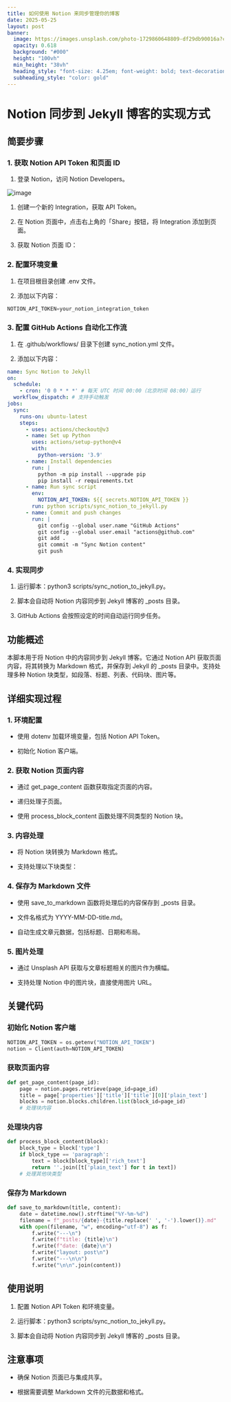 ```yaml
---
title: 如何使用 Notion 来同步管理你的博客
date: 2025-05-25
layout: post
banner:
  image: https://images.unsplash.com/photo-1729860648809-df29db90016a?crop=entropy&cs=tinysrgb&fit=max&fm=jpg&ixid=M3w2OTIwMzJ8MHwxfHJhbmRvbXx8fHx8fHx8fDE3NDgxNTQ1MDB8&ixlib=rb-4.1.0&q=80&w=1080
  opacity: 0.618
  background: "#000"
  height: "100vh"
  min_height: "38vh"
  heading_style: "font-size: 4.25em; font-weight: bold; text-decoration: underline"
  subheading_style: "color: gold"
---
```


# Notion 同步到 Jekyll 博客的实现方式

## 简要步骤

### 1. 获取 Notion API Token 和页面 ID

1. 登录 Notion，访问 Notion Developers。

![image](https://prod-files-secure.s3.us-west-2.amazonaws.com/a7a0cc5a-89b9-4cda-8686-1fba0ca52f40/d19c1afe-dea5-4312-9333-786b0ba83054/image.png?X-Amz-Algorithm=AWS4-HMAC-SHA256&X-Amz-Content-Sha256=UNSIGNED-PAYLOAD&X-Amz-Credential=ASIAZI2LB466UE3ACGTK%2F20250525%2Fus-west-2%2Fs3%2Faws4_request&X-Amz-Date=20250525T062820Z&X-Amz-Expires=3600&X-Amz-Security-Token=IQoJb3JpZ2luX2VjEF0aCXVzLXdlc3QtMiJHMEUCIQDnvr7fLMQxk70W1ctyfNLyO2NhahGL%2BmeD5mQAOP%2FxmwIgfBL2lnH%2BU4mMdEWoFfHUe4NMrgJV91oxhoKlH70p58Aq%2FwMIJhAAGgw2Mzc0MjMxODM4MDUiDCZ1oi6noex30%2Bzl6yrcA26fHWbKpKwhLRSeqtPO98d7M3gcdG%2FpuFgkiiDcGJ4hcfckYCI2hb1kDRc%2FWDnS%2BsPXGUcFVFsgdldzF%2B7JejHkW%2FmlNgn11G9uszkSHSJZXP7WWuhTqI6ajcdNscuSR1d4z0hSdbuuk0IaV5rjPH2OD0RuaNeN8KcGa3WATot1toNv0hZMqddCGNg2YWSBeM%2FQELjWglWYsVaN%2BYZoINLzehhY%2BSwTr76Ej5Vk0SgPYShsAwudHKztxnpBOWXYg3%2F10iGbx1lsK%2BrOPts10MQw2dfJ97fnVFLhKFidOZ%2F8BMU%2FE8asViP7GFWKxG5ntWUVlBdeQOjaFObJwztyHTldpP5b7g0H%2B%2FIUhLINn1vtUGG6n%2BX6mk%2FU%2FnEBLp9HvcJhzfcYAGk70sWrjr%2FyPQR%2FB0jFC1UUj4hyEcI6DXSV7crbnO8UlqbLHSlr%2F8O1ksgaK1kgpxog0oIEnsffOU25k3uvoBpigM5AEHeEqffIS4e77PVuH6w%2FIyDJa1PHvfV%2BaR9ywxqG7XH1dxjCNxzwKrvYVztfa%2BpodEY7TP8SPVcRGSiu0nLzjTycog6yZY9L56Utgl%2BbisYUWCCYQVQDsf9RMG6hzLd%2BbPULS1n14dj4zminE2%2FNkBKrMIa5ysEGOqUBh9mlLSjNgtE%2FjqXEnr55o34N4qNuZggV6T%2B%2Fm6lF3Z2REzmA6Q2s1rR5x37dObq1ebklYKDS2U%2B8c7VvolsjjAurrfQARBnDAxie3HIh9PP4mMnYiBNqWzM2Vu5zVJuMmksuNU0s%2BhENknD%2FWNTGDpnkG3DKuHQ1xCXGq3OaQPzjSI3JEJUcGdAGLvg8gswAcPdTB%2FTsitpAwGu2ZjzA2IwHKmIH&X-Amz-Signature=62d8973102bf0224a999a119ccb079dbc18bfb4fc3eac26c1a70b306805f11c2&X-Amz-SignedHeaders=host&x-id=GetObject)

1. 创建一个新的 Integration，获取 API Token。

1. 在 Notion 页面中，点击右上角的「Share」按钮，将 Integration 添加到页面。

1. 获取 Notion 页面 ID：


### 2. 配置环境变量

1. 在项目根目录创建 .env 文件。

1. 添加以下内容：

```javascript
NOTION_API_TOKEN=your_notion_integration_token
```

### 3. 配置 GitHub Actions 自动化工作流

1. 在 .github/workflows/ 目录下创建 sync_notion.yml 文件。

1. 添加以下内容：

```yaml
name: Sync Notion to Jekyll
on:
  schedule:
    - cron: '0 0 * * *' # 每天 UTC 时间 00:00（北京时间 08:00）运行
  workflow_dispatch: # 支持手动触发
jobs:
  sync:
    runs-on: ubuntu-latest
    steps:
      - uses: actions/checkout@v3
      - name: Set up Python
        uses: actions/setup-python@v4
        with:
          python-version: '3.9'
      - name: Install dependencies
        run: |
          python -m pip install --upgrade pip
          pip install -r requirements.txt
      - name: Run sync script
        env:
          NOTION_API_TOKEN: ${{ secrets.NOTION_API_TOKEN }}
        run: python scripts/sync_notion_to_jekyll.py
      - name: Commit and push changes
        run: |
          git config --global user.name "GitHub Actions"
          git config --global user.email "actions@github.com"
          git add .
          git commit -m "Sync Notion content"
          git push
```

### 4. 实现同步

1. 运行脚本：python3 scripts/sync_notion_to_jekyll.py。

1. 脚本会自动将 Notion 内容同步到 Jekyll 博客的 _posts 目录。

1. GitHub Actions 会按照设定的时间自动运行同步任务。

## 功能概述

本脚本用于将 Notion 中的内容同步到 Jekyll 博客。它通过 Notion API 获取页面内容，将其转换为 Markdown 格式，并保存到 Jekyll 的 _posts 目录中。支持处理多种 Notion 块类型，如段落、标题、列表、代码块、图片等。

## 详细实现过程

### 1. 环境配置

- 使用 dotenv 加载环境变量，包括 Notion API Token。

- 初始化 Notion 客户端。

### 2. 获取 Notion 页面内容

- 通过 get_page_content 函数获取指定页面的内容。

- 递归处理子页面。

- 使用 process_block_content 函数处理不同类型的 Notion 块。

### 3. 内容处理

- 将 Notion 块转换为 Markdown 格式。

- 支持处理以下块类型：


### 4. 保存为 Markdown 文件

- 使用 save_to_markdown 函数将处理后的内容保存到 _posts 目录。

- 文件名格式为 YYYY-MM-DD-title.md。

- 自动生成文章元数据，包括标题、日期和布局。

### 5. 图片处理

- 通过 Unsplash API 获取与文章标题相关的图片作为横幅。

- 支持处理 Notion 中的图片块，直接使用图片 URL。

## 关键代码

### 初始化 Notion 客户端

```python
NOTION_API_TOKEN = os.getenv("NOTION_API_TOKEN")
notion = Client(auth=NOTION_API_TOKEN)
```

### 获取页面内容

```python
def get_page_content(page_id):
    page = notion.pages.retrieve(page_id=page_id)
    title = page['properties']['title']['title'][0]['plain_text']
    blocks = notion.blocks.children.list(block_id=page_id)
    # 处理块内容
```

### 处理块内容

```python
def process_block_content(block):
    block_type = block['type']
    if block_type == 'paragraph':
        text = block[block_type]['rich_text']
        return ''.join([t['plain_text'] for t in text])
    # 处理其他块类型
```

### 保存为 Markdown

```python
def save_to_markdown(title, content):
    date = datetime.now().strftime("%Y-%m-%d")
    filename = f"_posts/{date}-{title.replace(' ', '-').lower()}.md"
    with open(filename, "w", encoding="utf-8") as f:
        f.write("---\n")
        f.write(f"title: {title}\n")
        f.write(f"date: {date}\n")
        f.write("layout: post\n")
        f.write("---\n\n")
        f.write("\n\n".join(content))
```

## 使用说明

1. 配置 Notion API Token 和环境变量。

1. 运行脚本：python3 scripts/sync_notion_to_jekyll.py。

1. 脚本会自动将 Notion 内容同步到 Jekyll 博客的 _posts 目录。

## 注意事项

- 确保 Notion 页面已与集成共享。

- 根据需要调整 Markdown 文件的元数据和格式。
